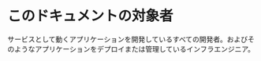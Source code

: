 このドキュメントの対象者
==============================

サービスとして動くアプリケーションを開発しているすべての開発者。およびそのようなアプリケーションをデプロイまたは管理しているインフラエンジニア。
